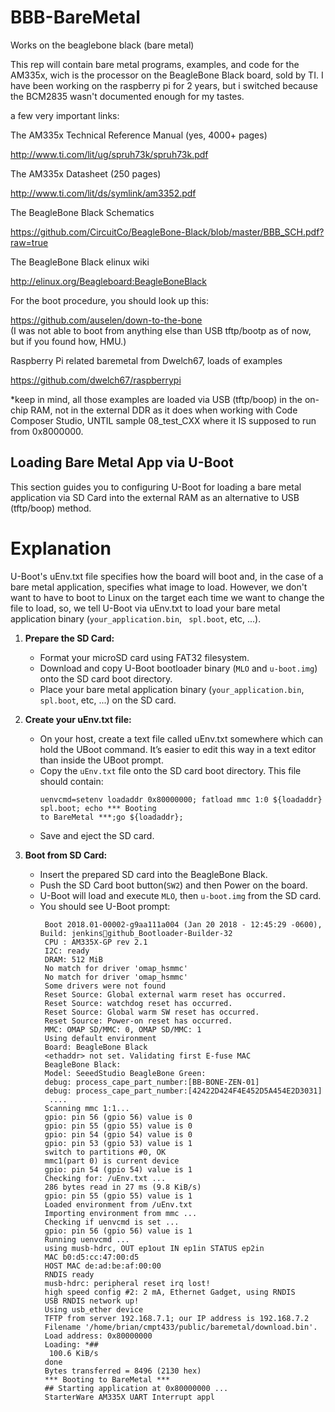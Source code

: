 BBB-BareMetal
===============

Works on the beaglebone black (bare metal)


This rep will contain bare metal programs, examples, and code for the AM335x, wich is the processor on the BeagleBone Black board, sold by TI. I have been working on the raspberry pi for 2 years, but i switched because the BCM2835 wasn't documented enough for my tastes. 

a few very important links:

The AM335x Technical Reference Manual (yes, 4000+ pages) 

http://www.ti.com/lit/ug/spruh73k/spruh73k.pdf

The AM335x Datasheet (250 pages) 

http://www.ti.com/lit/ds/symlink/am3352.pdf

The BeagleBone Black Schematics 

https://github.com/CircuitCo/BeagleBone-Black/blob/master/BBB_SCH.pdf?raw=true

The BeagleBone Black elinux wiki 

http://elinux.org/Beagleboard:BeagleBoneBlack

For the boot procedure, you should look up this: 

https://github.com/auselen/down-to-the-bone  
(I was not able to boot from anything else than USB tftp/bootp as of now, but if you found how, HMU.)

Raspberry Pi related baremetal from Dwelch67, loads of examples 

https://github.com/dwelch67/raspberrypi


*keep in mind, all those examples are loaded via USB (tftp/boop) in the on-chip RAM, not in the external DDR as it does when working with Code Composer Studio, UNTIL sample 08_test_CXX where it IS supposed to run from 0x8000000.

## Loading Bare Metal App via U-Boot
This section guides you to configuring U-Boot for loading a bare metal application via SD Card into the external RAM as an alternative to USB (tftp/boop) method.

# Explanation
U-Boot's uEnv.txt file specifies how the board will boot and, in the case of a bare metal 
application, specifies what image to load. However, we don't want to have to 
boot to Linux on the target each time we want to change the file to load, so, we tell U-Boot via uEnv.txt 
to load your bare metal application binary (`your_application.bin`, ` spl.boot`, etc, ...).

1. **Prepare the SD Card:**
   - Format your microSD card using FAT32 filesystem.
   - Download and copy U-Boot bootloader binary (`MLO` and `u-boot.img`) onto the SD card boot directory.
   - Place your bare metal application binary (`your_application.bin`, ` spl.boot`, etc, ...) on the SD card.

2. **Create your uEnv.txt file:**
   - On your host, create a text file called uEnv.txt somewhere which can hold the UBoot command. It’s easier
     to edit this way in a text editor than inside the UBoot prompt.
   - Copy the `uEnv.txt` file onto the SD card boot directory. This file should contain:
     ```
     uenvcmd=setenv loadaddr 0x80000000; fatload mmc 1:0 ${loadaddr} spl.boot; echo *** Booting 
     to BareMetal ***;go ${loadaddr};
     ```
   - Save and eject the SD card.

3. **Boot from SD Card:**
   - Insert the prepared SD card into the BeagleBone Black.
   - Push the SD Card boot button(`SW2`) and then Power on the board.
   - U-Boot will load and execute `MLO`, then `u-boot.img` from the SD card.
   - You should see U-Boot prompt:
     ```
      Boot 2018.01-00002-g9aa111a004 (Jan 20 2018 - 12:45:29 -0600), Build: jenkinsgithub_Bootloader-Builder-32
      CPU : AM335X-GP rev 2.1
      I2C: ready
      DRAM: 512 MiB
      No match for driver 'omap_hsmmc'
      No match for driver 'omap_hsmmc'
      Some drivers were not found
      Reset Source: Global external warm reset has occurred.
      Reset Source: watchdog reset has occurred.
      Reset Source: Global warm SW reset has occurred.
      Reset Source: Power-on reset has occurred.
      MMC: OMAP SD/MMC: 0, OMAP SD/MMC: 1
      Using default environment
      Board: BeagleBone Black
      <ethaddr> not set. Validating first E-fuse MAC
      BeagleBone Black:
      Model: SeeedStudio BeagleBone Green:
      debug: process_cape_part_number:[BB-BONE-ZEN-01]
      debug: process_cape_part_number:[42422D424F4E452D5A454E2D3031]
       ....
      Scanning mmc 1:1...
      gpio: pin 56 (gpio 56) value is 0
      gpio: pin 55 (gpio 55) value is 0
      gpio: pin 54 (gpio 54) value is 0
      gpio: pin 53 (gpio 53) value is 1
      switch to partitions #0, OK
      mmc1(part 0) is current device
      gpio: pin 54 (gpio 54) value is 1
      Checking for: /uEnv.txt ...
      286 bytes read in 27 ms (9.8 KiB/s)
      gpio: pin 55 (gpio 55) value is 1
      Loaded environment from /uEnv.txt
      Importing environment from mmc ...
      Checking if uenvcmd is set ...
      gpio: pin 56 (gpio 56) value is 1
      Running uenvcmd ...
      using musb-hdrc, OUT ep1out IN ep1in STATUS ep2in
      MAC b0:d5:cc:47:00:d5
      HOST MAC de:ad:be:af:00:00
      RNDIS ready
      musb-hdrc: peripheral reset irq lost!
      high speed config #2: 2 mA, Ethernet Gadget, using RNDIS
      USB RNDIS network up!
      Using usb_ether device
      TFTP from server 192.168.7.1; our IP address is 192.168.7.2
      Filename '/home/brian/cmpt433/public/baremetal/download.bin'.
      Load address: 0x80000000
      Loading: *##
       100.6 KiB/s
      done
      Bytes transferred = 8496 (2130 hex)
      *** Booting to BareMetal ***
      ## Starting application at 0x80000000 ...
      StarterWare AM335X UART Interrupt appl
     ```

     
